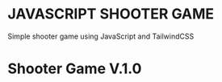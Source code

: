 # JAVASCRIPT SHOOTER GAME
Simple shooter game using JavaScript and TailwindCSS

# Shooter Game V.1.0